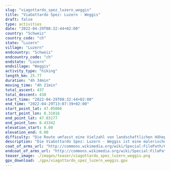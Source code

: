 ```yaml
---
slug: "viagottardo_spez_luzern_weggis"
title: "ViaGottardo Spez: Luzern - Weggis"
draft: false
type: activities
date: "2022-04-29T08:32:44+02:00"
country: "Schweiz"
country_code: "ch"
state: "Luzern"
village: "Luzern"
endcountry: "Schweiz"
endcountry_code: "ch"
endstate: "Luzern"
endvillage: "Weggis"
activity_type: "hiking"
length_km: 25.77
duration: "4h 34min"
moving_time: "4h 21min"
total_ascent: 437
total_descent: 438
start_time: "2022-04-29T08:32:44+02:00"
end_time: "2022-04-29T13:07:39+02:00"
start_point_lat: 47.05066
start_point_lon: 8.31016
end_point_lat: 47.03177
end_point_lon: 8.43342
elevation_start: 0.00
elevation_end: 0.00
difficulty: "Die Route umfasst eine Vielzahl von landschaftlichen Höhepunkten und ist insgesamt als mittelschwer einzustufen."
description: "Die ViaGottardo Spez: Luzern - Weggis ist eine malerische Wanderstrecke in Luzern, Schweiz. Mit einer Länge von 25,77 km bietet sie atemberaubende Ausblicke und führt entlang einiger historischer Sehenswürdigkeiten. Der Gesamtaufstieg von 437 Metern und der Gesamtabstieg von 438 Metern sind ausgewogen und bieten eine angenehme Herausforderung"
coat_of_arms_url: "http://commons.wikimedia.org/wiki/Special:FilePath/CHE%20Luzern%20COA.svg"
endcoat_of_arms_url: "http://commons.wikimedia.org/wiki/Special:FilePath/CHE%20Weggis%20COA.svg"
teaser_image: ./images/teaser/viagottardo_spez_luzern_weggis.png
gpx_download: ./gpx/viagottardo_spez_luzern_weggis.gpx
---
```

